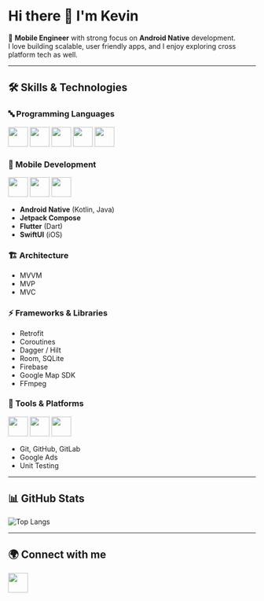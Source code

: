 # Hi there 👋 I'm Kevin

🚀 **Mobile Engineer** with strong focus on **Android Native** development.  
I love building scalable, user friendly apps, and I enjoy exploring cross platform tech as well.

---

## 🛠️ Skills & Technologies

### 🔤 Programming Languages
<p>
  <img src="https://cdn.jsdelivr.net/gh/devicons/devicon/icons/kotlin/kotlin-original.svg" width="40" /> 
  <img src="https://cdn.jsdelivr.net/gh/devicons/devicon/icons/java/java-original.svg" width="40" /> 
  <img src="https://cdn.jsdelivr.net/gh/devicons/devicon/icons/dart/dart-original.svg" width="40" />
  <img src="https://cdn.jsdelivr.net/gh/devicons/devicon/icons/php/php-original.svg" width="40" />
  <img src="https://cdn.jsdelivr.net/gh/devicons/devicon/icons/swift/swift-original.svg" width="40" />
</p>

### 📱 Mobile Development
<p>
  <img src="https://cdn.jsdelivr.net/gh/devicons/devicon/icons/android/android-original.svg" width="40" /> 
  <img src="https://cdn.jsdelivr.net/gh/devicons/devicon/icons/flutter/flutter-original.svg" width="40" />
  <img src="https://cdn.jsdelivr.net/gh/devicons/devicon/icons/swift/swift-original.svg" width="40" />
</p>

- **Android Native** (Kotlin, Java)  
- **Jetpack Compose**  
- **Flutter** (Dart)  
- **SwiftUI** (iOS)  

### 🏗️ Architecture
- MVVM  
- MVP  
- MVC  

### ⚡ Frameworks & Libraries
- Retrofit  
- Coroutines  
- Dagger / Hilt  
- Room, SQLite  
- Firebase  
- Google Map SDK  
- FFmpeg  

### 🔧 Tools & Platforms
<p>
  <img src="https://cdn.jsdelivr.net/gh/devicons/devicon/icons/git/git-original.svg" width="40" />
  <img src="https://cdn.jsdelivr.net/gh/devicons/devicon/icons/github/github-original.svg" width="40" />
  <img src="https://cdn.jsdelivr.net/gh/devicons/devicon/icons/gitlab/gitlab-original.svg" width="40" />
</p>

- Git, GitHub, GitLab  
- Google Ads  
- Unit Testing  

---

## 📊 GitHub Stats
![Top Langs](https://github-readme-stats.vercel.app/api/top-langs/?username=damiankevin&layout=compact&theme=tokyonight)

---

## 🌍 Connect with me
<p>
  <a href="https://www.linkedin.com/in/damiankevin/"><img src="https://cdn.jsdelivr.net/gh/devicons/devicon/icons/linkedin/linkedin-original.svg" width="40"/></a>
</p>
